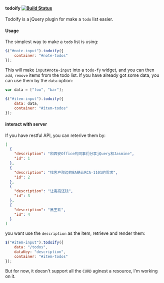 #### todoify [![Build Status](https://travis-ci.org/abruzzi/todos.png?branch=master)](https://travis-ci.org/abruzzi/todos)


Todoify is a jQuery plugin for make a `todo` list easier.

#### Usage

The simplest way to make a `todo` list is using:

```js
$("#note-input").todoify({
    container: "#note-todos"
});
```

This will make `input#note-input` into a `todo-fy` widget, and you can then `add`, `remove` items from the todo list. If you have already got some data, you can use them by the `data` option:

```js
var data = ["foo", "bar"];

$("#item-input").todoify({
    data: data,
    container: "#item-todos"
});
```

#### interact with server

If you have restful API, you can reterive them by:

```json
[
  {
    "description": "和西安Office的同事们分享jQuery和Jasmine",
    "id": 1
  },
  {
    "description": "找客户那边的BA确认RCA-1101的需求",
    "id": 2
  },
  {
    "description": "让高亮还钱",
    "id": 3
  },
  {
    "description": "黑王欢",
    "id": 4
  }
]
```

you want use the `description` as the item, retrieve and render them:

```js
$("#item-input").todoify({
    data: "/todos",
    dataKey: "description",
    container: "#item-todos"
});
```

But for now, it doesn't support all the `CURD` aginest a resource, I'm working on it.
